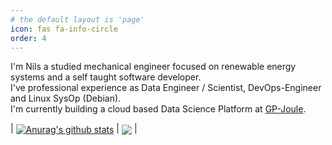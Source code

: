 ```yaml
---
# the default layout is 'page'
icon: fas fa-info-circle
order: 4
---
```



I'm Nils a studied mechanical engineer focused on renewable energy systems and a self taught software developer.\
I've professional experience as Data Engineer / Scientist, DevOps-Engineer and Linux SysOp (Debian).\
I'm currently building a cloud based Data Science Platform at [GP-Joule](https://gp-joule.de).


| <a href="https://github.com/mietzen"><img align="center" src="https://github-readme-stats.vercel.app/api?username=mietzen&show_icons=true&custom_title=My%20Stats&theme=transparent&hide_border=true&rank_icon=percentile&hide=contribs" alt="Anurag's github stats" /></a> | <a href="https://github.com/mietzen"><img align="center" src="https://github-readme-stats.vercel.app/api/top-langs/?username=mietzen&layout=compact&size_weight=0.5&count_weight=0.5&theme=transparent&hide_border=true&langs_count=4" /></a> |
